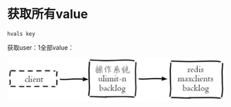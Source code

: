 # 获取所有value

```text
hvals key
```

获取user：1全部value：

![](../../.gitbook/assets/image%20%28117%29.png)

